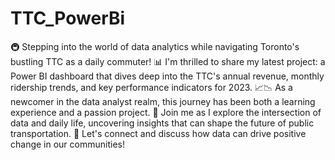 # TTC_PowerBi
🚇 Stepping into the world of data analytics while navigating Toronto's bustling TTC as a daily commuter! 📊 I'm thrilled to share my latest project: a Power BI dashboard that dives deep into the TTC's annual revenue, monthly ridership trends, and key performance indicators for 2023. 📈📉 As a newcomer in the data analyst realm, this journey has been both a learning experience and a passion project. 🌟 Join me as I explore the intersection of data and daily life, uncovering insights that can shape the future of public transportation. 🌆 Let's connect and discuss how data can drive positive change in our communities! 
